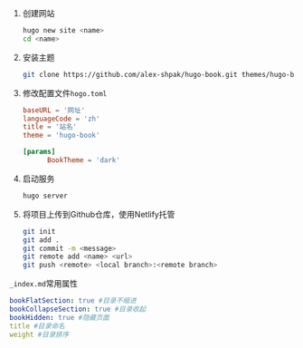1. 创建网站

   ```bash
   hugo new site <name>
   cd <name>
   ```

2. 安装主题

   ```bash
   git clone https://github.com/alex-shpak/hugo-book.git themes/hugo-book
   ```

3. 修改配置文件`hogo.toml`

   ```toml
   baseURL = '网址'
   languageCode = 'zh'
   title = '站名'
   theme = 'hugo-book'
   
   [params]
         BookTheme = 'dark'
   ```

4. 启动服务

   ```bash
   hugo server
   ```

6. 将项目上传到Github仓库，使用Netlify托管

   ```bash
   git init
   git add .
   git commit -m <message>
   git remote add <name> <url>
   git push <remote> <local branch>:<remote branch>
   ```

`_index.md`常用属性

```yaml
bookFlatSection: true #目录不缩进
bookCollapseSection: true #目录收起
bookHidden: true #隐藏页面
title #目录命名
weight #目录排序
```



